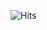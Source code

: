 






![Hits](https://hits-app.vercel.app/hits?url=https://github.com/j2shy&label=views&bgRight=ff69b4)

